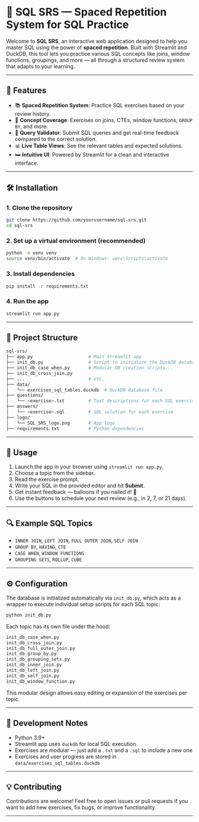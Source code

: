 # 📘 SQL SRS — Spaced Repetition System for SQL Practice

Welcome to **SQL SRS**, an interactive web application designed to help you master SQL using the power of **spaced repetition**. Built with Streamlit and DuckDB, this tool lets you practice various SQL concepts like joins, window functions, groupings, and more — all through a structured review system that adapts to your learning.

---

## 🚀 Features

- 📚 **Spaced Repetition System**: Practice SQL exercises based on your review history.
- 🧠 **Concept Coverage**: Exercises on joins, CTEs, window functions, `GROUP BY`, and more.
- 🧪 **Query Validator**: Submit SQL queries and get real-time feedback compared to the correct solution.
- 📊 **Live Table Views**: See the relevant tables and expected solutions.
- 🛏️ **Intuitive UI**: Powered by Streamlit for a clean and interactive interface.

---

## 🛠️ Installation

### 1. Clone the repository

```bash
git clone https://github.com/yourusername/sql-srs.git
cd sql-srs
```

### 2. Set up a virtual environment (recommended)

```bash
python -m venv venv
source venv/bin/activate  # On Windows: venv\Scripts\activate
```

### 3. Install dependencies

```bash
pip install -r requirements.txt
```

### 4. Run the app

```bash
streamlit run app.py
```

---

## 📁 Project Structure

```bash
sql-srs/
├── app.py                     # Main Streamlit app
├── init_db.py                 # Script to initialize the DuckDB database
├── init_db_case_when.py       # Modular DB creation scripts...
├── init_db_cross_join.py
├── ...                        # etc.
├── data/
│   └── exercises_sql_tables.duckdb  # DuckDB database file
├── questions/
│   └── <exercise>.txt         # Text descriptions for each SQL exercise
├── answers/
│   └── <exercise>.sql         # SQL solution for each exercise
├── logo/
│   └── SQL_SRS_logo.png       # App logo
├── requirements.txt           # Python dependencies
```

---

## 🧹 Usage

1. Launch the app in your browser using `streamlit run app.py`.
2. Choose a topic from the sidebar.
3. Read the exercise prompt.
4. Write your SQL in the provided editor and hit **Submit**.
5. Get instant feedback — balloons if you nailed it! 🎈
6. Use the buttons to schedule your next review (e.g., in 2, 7, or 21 days).

---

## 🔍 Example SQL Topics

- `INNER JOIN`, `LEFT JOIN`, `FULL OUTER JOIN`, `SELF JOIN`
- `GROUP BY`, `HAVING`, `CTE`
- `CASE WHEN`, `WINDOW FUNCTIONS`
- `GROUPING SETS`, `ROLLUP`, `CUBE`

---

## ⚙️ Configuration

The database is initialized automatically via `init_db.py`, which acts as a wrapper to execute individual setup scripts for each SQL topic:

```bash
python init_db.py
```

Each topic has its own file under the hood:

```bash
init_db_case_when.py
init_db_cross_join.py
init_db_full_outer_join.py
init_db_group_by.py
init_db_grouping_sets.py
init_db_inner_join.py
init_db_left_join.py
init_db_self_join.py
init_db_window_function.py
```

This modular design allows easy editing or expansion of the exercises per topic.

---

## 🧪 Development Notes

- Python 3.9+
- Streamlit app uses `duckdb` for local SQL execution
- Exercises are modular — just add a `.txt` and a `.sql` to include a new one
- Exercises and user progress are stored in `data/exercises_sql_tables.duckdb`

---

## 💡 Contributing

Contributions are welcome! Feel free to open issues or pull requests if you want to add new exercises, fix bugs, or improve functionality.

---


